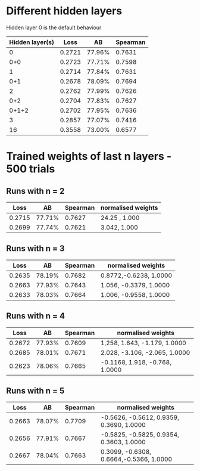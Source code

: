 # Different hidden layers

Hidden layer 0 is the default behaviour

|Hidden layer(s)|Loss|AB|Spearman|
|-|-|-|-|
|0|0.2721|77.96%|0.7631|
|0+0|0.2723|77.71%|0.7598|
|1|0.2714|77.84%|0.7631|
|0+1|0.2678|78.09%|0.7694|
|2|0.2762|77.99%|0.7626|
|0+2|0.2704|77.83%|0.7627|
|0+1+2|0.2702|77.95%|0.7636|
|3|0.2857|77.07%|0.7416|
|16|0.3558|73.00%|0.6577|

# Trained weights of last n layers - 500 trials



## Runs with n = 2

|Loss|AB|Spearman|normalised weights|
|-|-|-|-|
|0.2715|77.71%|0.7627|24.25 , 1.000|
|0.2699|77.74%|0.7621| 3.042, 1.000|

## Runs with n = 3

|Loss|AB|Spearman|normalised weights|
|-|-|-|-|
|0.2635|78.19%|0.7682| 0.8772,-0.6238, 1.0000|
|0.2663|77.93%|0.7643| 1.056, -0.3379, 1.0000|
|0.2633|78.03%|0.7664| 1.006, -0.9558, 1.0000|


## Runs with n = 4

|Loss|AB|Spearman|normalised weights|
|-|-|-|-|
|0.2672|77.93%|0.7609| 1,258,  1.643, -1.179, 1.0000|
|0.2685|78.01%|0.7671| 2.028, -3.106, -2.065, 1.0000|
|0.2623|78.06%|0.7665|-0.1168, 1.918, -0.768, 1.0000|

## Runs with n = 5

|Loss|AB|Spearman|normalised weights|
|-|-|-|-|
|0.2663|78.07%|0.7709|-0.5626, -0.5612, 0.9359, 0.3690, 1.0000|
|0.2656|77.91%|0.7667|-0.5825, -0.5825, 0.9354, 0.3603, 1.0000|
|0.2667|78.04%|0.7663| 0.3099, -0.6308, 0.6664,-0.5366, 1.0000|